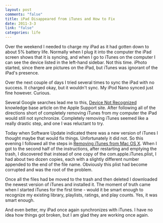 ```yaml
--- 
layout: post
comments: "false"
title: iPad Disappeared from iTunes and How to Fix
date: 2011-3-3
link: "false"
categories: life
---
```

Over the weekend I needed to charge my iPad as it had gotten down to about 5% battery life. Normally when I plug it into the computer the iPad screen shows that it is syncing, and when I go to iTunes on the computer I can see the device listed in the left-hand sidebar. Not this time. iPhoto started, since there are pictures on the iPad, but iTunes was ignorant of the iPad's presence.

Over the next couple of days I tried several times to sync the iPad with no success. It charged okay, but it wouldn't sync. My iPod Nano synced just fine however. Curious.

Several Google searches lead me to this, <a title="Device Not Recognized by iTunes" href="http://support.apple.com/kb/TS1591" target="_blank">Device Not Recognized</a> knowledge base article on the Apple Support site. After following all of the directions short of completely removing iTunes from my computer the iPad would still not synchronize. Completely removing iTunes seemed like a really drastic step, and one I was reluctant to try.

Today when Software Update indicated there was a new version of iTunes I thought maybe that would fix things. Unfortunately it did not. So this evening I followed all the steps in <a title="Removing iTunes from Mac OS X" href="http://support.apple.com/kb/ht1224" target="_blank">Removing iTunes from Mac OS X</a>. When I got to the second half of the instructions, after restarting and emptying the trash, I discovered that instead of one copy of the com.apple.iTunes.plist, I had about two dozen copies, each with a slightly different number appended to the end of the file name. Obviously this plist had become corrupted and was the root of the problem.

Once all the files had be moved to the trash and then deleted I downloaded the newest version of iTunes and installed it. The moment of truth came when I started iTunes for the first time - would it be smart enough to recognize my existing library, playlists, ratings, and play counts. Yes, it was smart enough.

And even better, my iPad once again synchronizes with iTunes. I have no idea how things got broken, but I am glad they are working once again.
